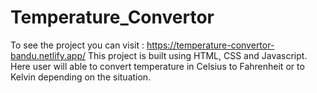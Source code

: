 # Temperature_Convertor
To see the project you can visit : https://temperature-convertor-bandu.netlify.app/   This project is built using HTML, CSS and Javascript. Here user will able to convert temperature in Celsius to Fahrenheit or to  Kelvin depending on the situation.
